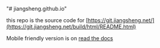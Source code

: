 "# jiangsheng.github.io" 

this repo is the source code for [https://git.jiangsheng.net/](https://git.jiangsheng.net/build/html/README.html)

Mobile friendly version is on [read the docs](https://jiangshenggithubio.readthedocs.io/zh/latest/)